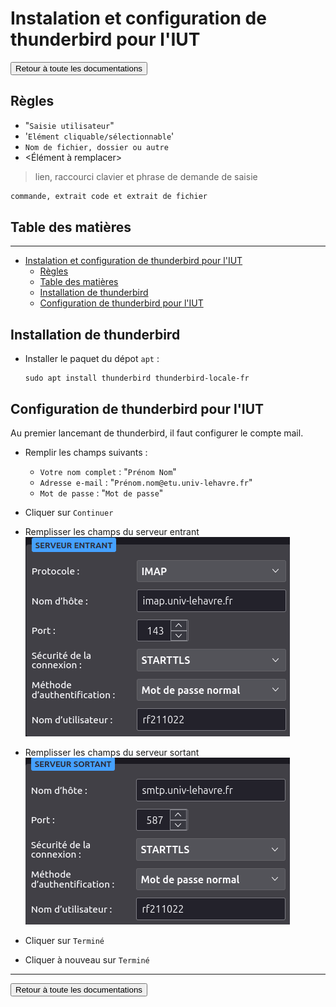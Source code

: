 # Instalation et configuration de thunderbird pour l'IUT

<a href="https://florobart.github.io/Documentations/"><button type="button">Retour à toute les documentations</button></a>

## Règles

- "`Saisie utilisateur`"
- '`Elément cliquable/sélectionnable`'
- `Nom de fichier, dossier ou autre`
- <Élément à remplacer>

> lien, raccourci clavier et phrase de demande de saisie

```txt
commande, extrait code et extrait de fichier
```

<div style="page-break-after: always;"></div>

## Table des matières

***

- [Instalation et configuration de thunderbird pour l'IUT](#instalation-et-configuration-de-thunderbird-pour-liut)
  - [Règles](#règles)
  - [Table des matières](#table-des-matières)
  - [Installation de thunderbird](#installation-de-thunderbird)
  - [Configuration de thunderbird pour l'IUT](#configuration-de-thunderbird-pour-liut)

<div style="page-break-after: always;"></div>

## Installation de thunderbird

- Installer le paquet du dépot `apt` :

  ```shell
  sudo apt install thunderbird thunderbird-locale-fr
  ```

## Configuration de thunderbird pour l'IUT

Au premier lancemant de thunderbird, il faut configurer le compte mail.

- Remplir les champs suivants :
  - `Votre nom complet` : "`Prénom Nom`"
  - `Adresse e-mail` : "`Prénom.nom@etu.univ-lehavre.fr`"
  - `Mot de passe` : "`Mot de passe`"
- Cliquer sur `Continuer`
- Remplisser les champs du serveur entrant
  ![Serveur entrant](../Images/thunderbird_serveur_entrant.png)

- Remplisser les champs du serveur sortant
  ![Serveur sortant](../Images/thunderbird_serveur_sortant.png)

- Cliquer sur `Terminé`
- Cliquer à nouveau sur `Terminé`

***

<a href="https://florobart.github.io/Documentations/"><button type="button">Retour à toute les documentations</button></a>
